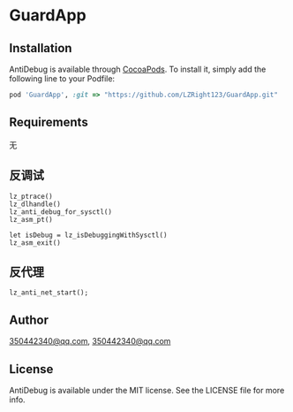 # GuardApp

## Installation

AntiDebug is available through [CocoaPods](https://cocoapods.org). To install
it, simply add the following line to your Podfile:

```ruby
pod 'GuardApp', :git => "https://github.com/LZRight123/GuardApp.git"
```

## Requirements
无

## 反调试

```oc
lz_ptrace()
lz_dlhandle()
lz_anti_debug_for_sysctl()
lz_asm_pt()

let isDebug = lz_isDebuggingWithSysctl()
lz_asm_exit()
```

## 反代理

```oc
lz_anti_net_start();
```

## Author

350442340@qq.com, 350442340@qq.com

## License

AntiDebug is available under the MIT license. See the LICENSE file for more info.
